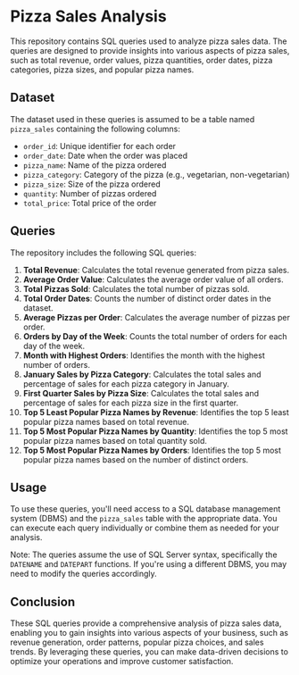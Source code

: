 # Pizza Sales Analysis

This repository contains SQL queries used to analyze pizza sales data. The queries are designed to provide insights into various aspects of pizza sales, such as total revenue, order values, pizza quantities, order dates, pizza categories, pizza sizes, and popular pizza names.

## Dataset

The dataset used in these queries is assumed to be a table named `pizza_sales` containing the following columns:

- `order_id`: Unique identifier for each order
- `order_date`: Date when the order was placed
- `pizza_name`: Name of the pizza ordered
- `pizza_category`: Category of the pizza (e.g., vegetarian, non-vegetarian)
- `pizza_size`: Size of the pizza ordered
- `quantity`: Number of pizzas ordered
- `total_price`: Total price of the order

## Queries

The repository includes the following SQL queries:

1. **Total Revenue**: Calculates the total revenue generated from pizza sales.
2. **Average Order Value**: Calculates the average order value of all orders.
3. **Total Pizzas Sold**: Calculates the total number of pizzas sold.
4. **Total Order Dates**: Counts the number of distinct order dates in the dataset.
5. **Average Pizzas per Order**: Calculates the average number of pizzas per order.
6. **Orders by Day of the Week**: Counts the total number of orders for each day of the week.
7. **Month with Highest Orders**: Identifies the month with the highest number of orders.
8. **January Sales by Pizza Category**: Calculates the total sales and percentage of sales for each pizza category in January.
9. **First Quarter Sales by Pizza Size**: Calculates the total sales and percentage of sales for each pizza size in the first quarter.
10. **Top 5 Least Popular Pizza Names by Revenue**: Identifies the top 5 least popular pizza names based on total revenue.
11. **Top 5 Most Popular Pizza Names by Quantity**: Identifies the top 5 most popular pizza names based on total quantity sold.
12. **Top 5 Most Popular Pizza Names by Orders**: Identifies the top 5 most popular pizza names based on the number of distinct orders.

## Usage

To use these queries, you'll need access to a SQL database management system (DBMS) and the `pizza_sales` table with the appropriate data. You can execute each query individually or combine them as needed for your analysis.

Note: The queries assume the use of SQL Server syntax, specifically the `DATENAME` and `DATEPART` functions. If you're using a different DBMS, you may need to modify the queries accordingly.

## Conclusion

These SQL queries provide a comprehensive analysis of pizza sales data, enabling you to gain insights into various aspects of your business, such as revenue generation, order patterns, popular pizza choices, and sales trends. By leveraging these queries, you can make data-driven decisions to optimize your operations and improve customer satisfaction.
